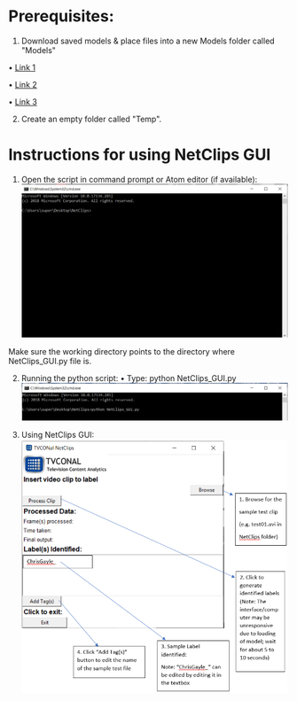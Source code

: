 # Prerequisites:
1. Download saved models & place files into a new Models folder called "Models"

  •	[Link 1](https://drive.google.com/file/d/1vWFZ1AyaOKaxdTtjPm-Ix-Pir03sKnHK/view?usp=sharing)
  
  •	[Link 2](https://drive.google.com/file/d/1giTNBXloAqDX44Lzr5gAnrkOZYDD7Kfi/view?usp=sharing)
  
  •	[Link 3](https://drive.google.com/file/d/1Hk40V7fnrWvpkfWwUKjyfxOk63yQ-JUt/view?usp=sharing)

2. Create an empty folder called "Temp".

# Instructions for using NetClips GUI

1. Open the script in command prompt or Atom editor (if available):
![Step_1](/readme_files/Step_1.PNG)

Make sure the working directory points to the directory where NetClips_GUI.py file is.

2. Running the python script:
  •	Type:  python NetClips_GUI.py
![Step_2](/readme_files/Step_2.PNG)

3. Using NetClips GUI:
![Step_3_final](/readme_files/Step_3_final.PNG)
